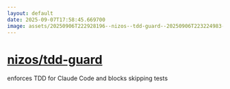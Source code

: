 ```yaml
---
layout: default
date: 2025-09-07T17:58:45.669700
image: assets/20250906T222928196--nizos--tdd-guard--20250906T223224983--cropped.png
---
```


# [nizos/tdd-guard](https://github.com/nizos/tdd-guard)

enforces TDD for Claude Code and blocks skipping tests
